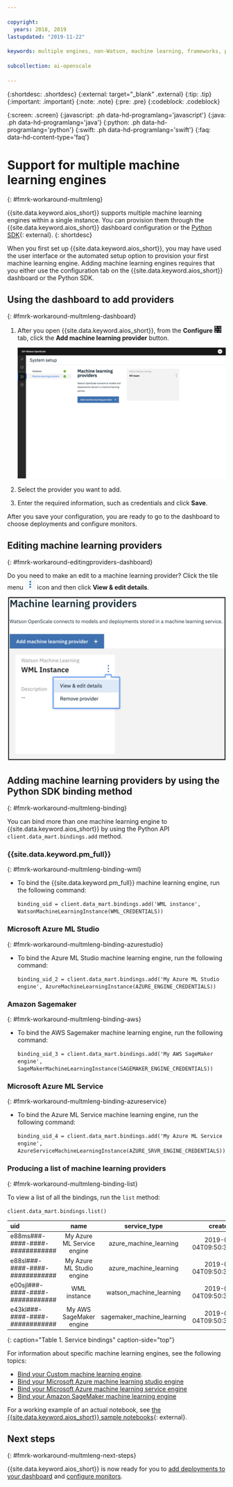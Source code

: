 ```yaml
---

copyright:
  years: 2018, 2019
lastupdated: "2019-11-22"

keywords: multiple engines, non-Watson, machine learning, frameworks, provision

subcollection: ai-openscale

---
```


{:shortdesc: .shortdesc}
{:external: target="_blank" .external}
{:tip: .tip}
{:important: .important}
{:note: .note}
{:pre: .pre}
{:codeblock: .codeblock}

{:screen: .screen}
{:javascript: .ph data-hd-programlang='javascript'}
{:java: .ph data-hd-programlang='java'}
{:python: .ph data-hd-programlang='python'}
{:swift: .ph data-hd-programlang='swift'}
{:faq: data-hd-content-type='faq'}

# Support for multiple machine learning engines
{: #fmrk-workaround-multmleng}

{{site.data.keyword.aios_short}} supports multiple machine learning engines within a single instance. You can provision them through the {{site.data.keyword.aios_short}} dashboard configuration or the [Python SDK](http://ai-openscale-python-client.mybluemix.net/?cm_mc_uid=70732728440115575086192&cm_mc_sid_50200000=62539451560175957820){: external}.
{: shortdesc}

When you first set up {{site.data.keyword.aios_short}}, you may have used the user interface or the automated setup option to provision your first machine learning engine. Adding machine learning engines requires that you either use the configuration tab on the {{site.data.keyword.aios_short}} dashboard or the Python SDK.

## Using the dashboard to add providers
{: #fmrk-workaround-multmleng-dashboard}

1. After you open {{site.data.keyword.aios_short}}, from the **Configure** ![configuration icon is shown](images/wos-insight-config-tab.png) tab, click the **Add machine learning provider** button.

   ![the add providers button is shown on the machine learning providers window](images/wos-configure-multi-providers.png)

2. Select the provider you want to add.
3. Enter the required information, such as credentials and click **Save**.

After you save your configuration, you are ready to go to the dashboard to choose deployments and configure monitors.

## Editing machine learning providers
{: #fmrk-workaround-editingproviders-dashboard}

Do you need to make an edit to a machine learning provider? Click the tile menu ![the tile menu icon](images/wos-v-three-dots.png) icon and then click **View & edit details**.

   ![the machine learning providers view and edit option is shown](images/wos-machine-learning-providers-edit.png)

## Adding machine learning providers by using the Python SDK binding method
{: #fmrk-workaround-multmleng-binding}

You can bind more than one machine learning engine to {{site.data.keyword.aios_short}} by using the Python API `client.data_mart.bindings.add` method. 

### {{site.data.keyword.pm_full}}
{: #fmrk-workaround-multmleng-binding-wml}

- To bind the {{site.data.keyword.pm_full}} machine learning engine, run the following command:

   `binding_uid = client.data_mart.bindings.add('WML instance', WatsonMachineLearningInstance(WML_CREDENTIALS))`

### Microsoft Azure ML Studio
{: #fmrk-workaround-multmleng-binding-azurestudio}

- To bind the Azure ML Studio machine learning engine, run the following command:

  `binding_uid_2 = client.data_mart.bindings.add('My Azure ML Studio engine', AzureMachineLearningInstance(AZURE_ENGINE_CREDENTIALS))`

### Amazon Sagemaker
{: #fmrk-workaround-multmleng-binding-aws}

- To bind the AWS Sagemaker machine learning engine, run the following command:

  `binding_uid_3 = client.data_mart.bindings.add('My AWS SageMaker engine', SageMakerMachineLearningInstance(SAGEMAKER_ENGINE_CREDENTIALS)) `

### Microsoft Azure ML Service
{: #fmrk-workaround-multmleng-binding-azureservice}

- To bind the Azure ML Service machine learning engine, run the following command:

  `binding_uid_4 = client.data_mart.bindings.add('My Azure ML Service engine', AzureServiceMachineLearningInstance(AZURE_SRVR_ENGINE_CREDENTIALS))`

### Producing a list of machine learning providers
{: #fmrk-workaround-multmleng-binding-list}

To view a list of all the bindings, run the `list` method:

`client.data_mart.bindings.list()`


| uid | name | service_type | created |
|:---|:---:|:---:|:---:
| e88ms###-####-####-############ | My Azure ML Service engine | azure_machine_learning | 2019-04-04T09:50:33.189Z |
| e88sl###-####-####-############ | My Azure ML Studio engine | azure_machine_learning | 2019-04-04T09:50:33.186Z |
| e00sjl###-####-####-############ | WML instance | watson_machine_learning | 2019-03-04T09:50:33.338Z |
| e43kl###-####-####-############ | My AWS SageMaker engine | sagemaker_machine_learning | 2019-04-04T09:50:33.186Z |
{: caption="Table 1. Service bindings" caption-side="top"}


For information about specific machine learning engines, see the following topics:

- [Bind your Custom machine learning engine](/docs/services/ai-openscale?topic=ai-openscale-cml-cusbind#cml-cusbind).
- [Bind your Microsoft Azure machine learning studio engine](/docs/services/ai-openscale?topic=ai-openscale-cml-azbind#cml-azbind)
- [Bind your Microsoft Azure machine learning service engine](/docs/services/ai-openscale?topic=ai-openscale-cml-azsrvconfig#cml-azsrvbind)
- [Bind your Amazon SageMaker machine learning engine](/docs/services/ai-openscale?topic=ai-openscale-cml-smbind#cml-smbind)


For a working example of an actual notebook, see [the {{site.data.keyword.aios_short}} sample notebooks](https://github.com/pmservice/ai-openscale-tutorials/tree/master/notebooks){: external}.

## Next steps
{: #fmrk-workaround-multmleng-next-steps}

{{site.data.keyword.aios_short}} is now ready for you to [add deployments to your dashboard](/docs/services/ai-openscale?topic=ai-openscale-mo-config#mo-select-deploy) and [configure monitors](/docs/services/ai-openscale?topic=ai-openscale-mo-config).


